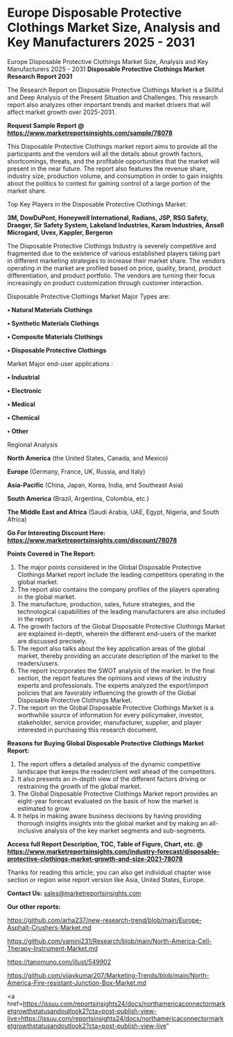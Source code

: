 # Europe Disposable Protective Clothings Market Size, Analysis and Key Manufacturers 2025 - 2031
Europe Disposable Protective Clothings Market Size, Analysis and Key Manufacturers 2025 - 2031
<strong>Disposable Protective Clothings Market Research Report 2031</strong>

The Research Report on Disposable Protective Clothings Market is a Skillful and Deep Analysis of the Present Situation and Challenges. This research report also analyzes other important trends and market drivers that will affect market growth over 2025-2031.

<strong>Request Sample Report @ <a href=https://www.marketreportsinsights.com/sample/78078>https://www.marketreportsinsights.com/sample/78078</a></strong>

This Disposable Protective Clothings market report aims to provide all the participants and the vendors will all the details about growth factors, shortcomings, threats, and the profitable opportunities that the market will present in the near future. The report also features the revenue share, industry size, production volume, and consumption in order to gain insights about the politics to contest for gaining control of a large portion of the market share.

Top Key Players in the Disposable Protective Clothings Market:

<strong>3M, DowDuPont, Honeywell International, Radians, JSP, RSG Safety, Draeger, Sir Safety System, Lakeland Industries, Karam Industries, Ansell Microgard, Uvex, Kappler, Bergeron</strong>

The Disposable Protective Clothings Industry is severely competitive and fragmented due to the existence of various established players taking part in different marketing strategies to increase their market share. The vendors operating in the market are profiled based on price, quality, brand, product differentiation, and product portfolio. The vendors are turning their focus increasingly on product customization through customer interaction.

Disposable Protective Clothings Market Major Types are:

<strong>• Natural Materials Clothings

• Synthetic Materials Clothings

• Composite Materials Clothings

• Disposable Protective Clothings</strong>

Market Major end-user applications :

<strong>• Industrial

• Electronic

• Medical

• Chemical

• Other</strong>

Regional Analysis

</u><strong><b>North America</b></strong> (the United States, Canada, and Mexico)

<strong><b>Europe </b></strong>(Germany, France, UK, Russia, and Italy)

<strong><b>Asia-Pacific</b></strong> (China, Japan, Korea, India, and Southeast Asia)

<strong><b>South America</b></strong> (Brazil, Argentina, Colombia, etc.)

<strong><b>The Middle East and Africa</b></strong> (Saudi Arabia, UAE, Egypt, Nigeria, and South Africa)

<strong>Go For Interesting Discount Here: <a href=https://www.marketreportsinsights.com/discount/78078>https://www.marketreportsinsights.com/discount/78078</a></strong>

<strong>Points Covered in The Report:</strong>
<ol>
  <li>The major points considered in the Global Disposable Protective Clothings Market report include the leading competitors operating in the global market.</li>
  <li>The report also contains the company profiles of the players operating in the global market.</li>
  <li>The manufacture, production, sales, future strategies, and the technological capabilities of the leading manufacturers are also included in the report.</li>
  <li>The growth factors of the Global Disposable Protective Clothings Market are explained in-depth, wherein the different end-users of the market are discussed precisely.</li>
  <li>The report also talks about the key application areas of the global market, thereby providing an accurate description of the market to the readers/users.</li>
  <li>The report incorporates the SWOT analysis of the market. In the final section, the report features the opinions and views of the industry experts and professionals. The experts analyzed the export/import policies that are favorably influencing the growth of the Global Disposable Protective Clothings Market.</li>
  <li>The report on the Global Disposable Protective Clothings Market is a worthwhile source of information for every policymaker, investor, stakeholder, service provider, manufacturer, supplier, and player interested in purchasing this research document.</li>
</ol>
<strong>Reasons for Buying Global Disposable Protective Clothings Market Report:</strong>

<ol>
  <li>The report offers a detailed analysis of the dynamic competitive landscape that keeps the reader/client well ahead of the competitors.</li>
  <li>It also presents an in-depth view of the different factors driving or restraining the growth of the global market.</li>
  <li>The Global Disposable Protective Clothings Market report provides an eight-year forecast evaluated on the basis of how the market is estimated to grow.</li>
  <li>It helps in making aware business decisions by having providing thorough insights insights into the global market and by making an all-inclusive analysis of the key market segments and sub-segments.</li>
</ol>
<strong>Access full Report Description, TOC, Table of Figure, Chart, etc. @ <a href=https://www.marketreportsinsights.com/industry-forecast/disposable-protective-clothings-market-growth-and-size-2021-78078>https://www.marketreportsinsights.com/industry-forecast/disposable-protective-clothings-market-growth-and-size-2021-78078</a></strong>


Thanks for reading this article; you can also get individual chapter wise section or region wise report version like Asia, United States, Europe.

<strong>Contact Us:</strong>
sales@marketreportsinsights.com

<strong>Our other reports:</strong>

<a href=https://github.com/arha237/new-research-trend/blob/main/Europe-Asphalt-Crushers-Market.md>https://github.com/arha237/new-research-trend/blob/main/Europe-Asphalt-Crushers-Market.md</a>

<a href=https://github.com/yamini231/Research/blob/main/North-America-Cell-Therapy-Instrument-Market.md>https://github.com/yamini231/Research/blob/main/North-America-Cell-Therapy-Instrument-Market.md</a>

<a href=https://tanomuno.com/illust/549902>https://tanomuno.com/illust/549902</a>

<a href=https://github.com/vijaykumar207/Marketing-Trends/blob/main/North-America-Fire-resistant-Junction-Box-Market.md>https://github.com/vijaykumar207/Marketing-Trends/blob/main/North-America-Fire-resistant-Junction-Box-Market.md</a>

<a href=https://issuu.com/reportsinsights24/docs/northamericaconnectormarketgrowthstatusandoutlook2?cta=post-publish-view-live>https://issuu.com/reportsinsights24/docs/northamericaconnectormarketgrowthstatusandoutlook2?cta=post-publish-view-live</a>"

